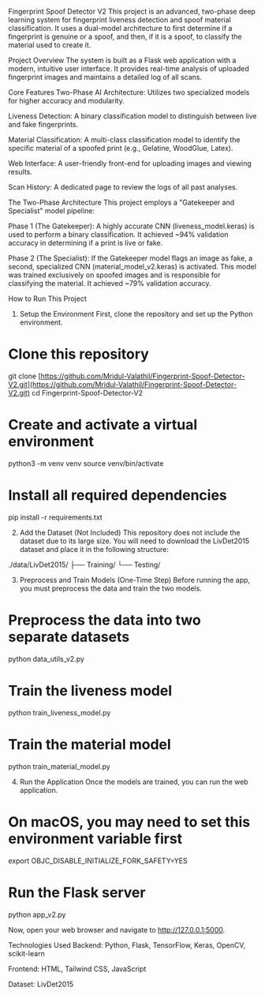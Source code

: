 Fingerprint Spoof Detector V2
This project is an advanced, two-phase deep learning system for fingerprint liveness detection and spoof material classification. It uses a dual-model architecture to first determine if a fingerprint is genuine or a spoof, and then, if it is a spoof, to classify the material used to create it.

Project Overview
The system is built as a Flask web application with a modern, intuitive user interface. It provides real-time analysis of uploaded fingerprint images and maintains a detailed log of all scans.

Core Features
Two-Phase AI Architecture: Utilizes two specialized models for higher accuracy and modularity.

Liveness Detection: A binary classification model to distinguish between live and fake fingerprints.

Material Classification: A multi-class classification model to identify the specific material of a spoofed print (e.g., Gelatine, WoodGlue, Latex).

Web Interface: A user-friendly front-end for uploading images and viewing results.

Scan History: A dedicated page to review the logs of all past analyses.

The Two-Phase Architecture
This project employs a "Gatekeeper and Specialist" model pipeline:

Phase 1 (The Gatekeeper): A highly accurate CNN (liveness_model.keras) is used to perform a binary classification. It achieved ~94% validation accuracy in determining if a print is live or fake.

Phase 2 (The Specialist): If the Gatekeeper model flags an image as fake, a second, specialized CNN (material_model_v2.keras) is activated. This model was trained exclusively on spoofed images and is responsible for classifying the material. It achieved ~79% validation accuracy.

How to Run This Project
1. Setup the Environment
First, clone the repository and set up the Python environment.

# Clone this repository
git clone [https://github.com/Mridul-Valathil/Fingerprint-Spoof-Detector-V2.git](https://github.com/Mridul-Valathil/Fingerprint-Spoof-Detector-V2.git)
cd Fingerprint-Spoof-Detector-V2

# Create and activate a virtual environment
python3 -m venv venv
source venv/bin/activate

# Install all required dependencies
pip install -r requirements.txt

2. Add the Dataset (Not Included)
This repository does not include the dataset due to its large size. You will need to download the LivDet2015 dataset and place it in the following structure:

./data/LivDet2015/
├── Training/
└── Testing/

3. Preprocess and Train Models (One-Time Step)
Before running the app, you must preprocess the data and train the two models.

# Preprocess the data into two separate datasets
python data_utils_v2.py

# Train the liveness model
python train_liveness_model.py

# Train the material model
python train_material_model.py

4. Run the Application
Once the models are trained, you can run the web application.

# On macOS, you may need to set this environment variable first
export OBJC_DISABLE_INITIALIZE_FORK_SAFETY=YES

# Run the Flask server
python app_v2.py

Now, open your web browser and navigate to http://127.0.0.1:5000.

Technologies Used
Backend: Python, Flask, TensorFlow, Keras, OpenCV, scikit-learn

Frontend: HTML, Tailwind CSS, JavaScript

Dataset: LivDet2015